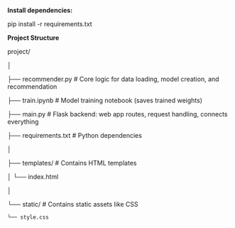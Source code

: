 **Install dependencies:**

pip install -r requirements.txt

**Project Structure**

project/

│

├── recommender.py           # Core logic for data loading, model creation, and recommendation

├── train.ipynb              # Model training notebook (saves trained weights)

├── main.py                  # Flask backend: web app routes, request handling, connects everything

├── requirements.txt         # Python dependencies

│

├── templates/               # Contains HTML templates

│   └── index.html

│

└── static/                  # Contains static assets like CSS

    └── style.css
